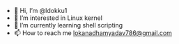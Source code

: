 - 👋 Hi, I’m @ldokku1
- 👀 I’m interested in Linux kernel 
- 🌱 I’m currently learning shell scripting
- 📫 How to reach me lokanadhamyadav786@gmail.com

<!---
ldokku1/ldokku1 is a ✨ special ✨ repository because its `README.md` (this file) appears on your GitHub profile.
You can click the Preview link to take a look at your changes.
--->
